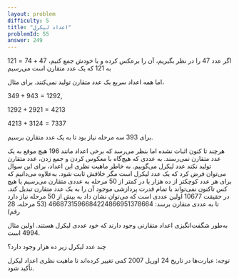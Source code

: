 ```yaml
---
layout: problem
difficulty: 5
title: "اعداد لیکرل"
problemId: 55
answer: 249
---
```


اگر عدد 47 را در نظر بگیریم، آن را برعکس کرده و با خودش جمع کنیم، $47 + 74 = 121$ به 121 که یک عدد متقارن است می‌رسیم

اما همه اعداد سریع یک عدد متقارن تولید نمی‌کنند. برای مثال،

$349 + 943 = 1292$,

$1292 + 2921 = 4213$

$4213 + 3124 = 7337$

برای 393 سه مرحله نیاز بود تا به یک عدد متقارن برسیم.

هرچند تا کنون اثبات نشده اما بنظر می‌رسد که برخی اعداد مانند 196 هیچ موقع به یک عدد متقارن نمی‌رسند. به عددی که هیچ‌گاه با معکوس کردن و جمع زدن، عدد متقارن تولید نکند عدد لیکرل می‌گوییم. به خاطر ماهیت نظری این اعداد، برای این سوال می‌توان فرض کرد که یک عدد لیکرل  است مگر خلافش ثابت شود. به‌علاوه می‌دانیم که برای هر عدد کوچکتر از ده هزار یا در کمتر از 50 مرحله به عددی متقارن می‌رسیم یا هیچ کس تاکنون نمی‌تواند با تمام قدرت پردازشی موجود آن را به یک عدد متقارن تبدیل کند. در حقیقت 10677 اولین عددی است که می‌توان نشان داد به بیش از 50 مرحله نیاز دارد تا به عددی متقارن برسد: 4668731596684224866951378664 (53 مرحله، 28 رقم)

به‌طور شگفت‌انگیزی اعداد متقارنی وجود دارند که خود عددی لیکرل هستند. اولین مثال 4994 است.

چند عدد لیکرل زیر ده هزار وجود دارد؟

توجه: عبارت‌ها در تاریخ 24 اوریل 2007 کمی تغییر کرده‌اند تا ماهیت نظری اعداد لیکرل تأکید شود.